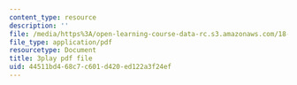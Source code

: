 ```yaml
---
content_type: resource
description: ''
file: /media/https%3A/open-learning-course-data-rc.s3.amazonaws.com/18-02sc-multivariable-calculus-fall-2010/44511bd468c7c601d420ed122a3f24ef_sy7dx_qzQak.pdf
file_type: application/pdf
resourcetype: Document
title: 3play pdf file
uid: 44511bd4-68c7-c601-d420-ed122a3f24ef
---
```

